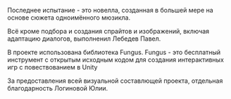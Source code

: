 Последнее испытание - это новелла, созданная в большей мере на основе сюжета одноимённого мюзикла.

Всё кроме подбора и создания спрайтов и изображений, включая адаптацию диалогов, выполненил Лебедев Павел.

В проекте использована библиотека Fungus. Fungus - это бесплатный инструмент с открытым исходным кодом для создания интерактивных игр с повествованием в Unity

За предоставления всей визуальной составлющей проекта, отдельная благодарность Логиновой Юлии.
